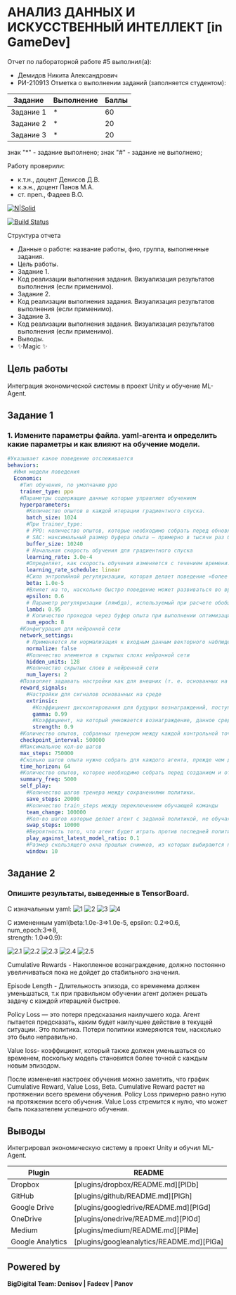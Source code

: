 # АНАЛИЗ ДАННЫХ И ИСКУССТВЕННЫЙ ИНТЕЛЛЕКТ [in GameDev]
Отчет по лабораторной работе #5 выполнил(а):
- Демидов Никита Александрович
- РИ-210913
Отметка о выполнении заданий (заполняется студентом):

| Задание | Выполнение | Баллы |
| ------ | ------ | ------ |
| Задание 1 | * | 60 |
| Задание 2 | * | 20 |
| Задание 3 | * | 20 |

знак "*" - задание выполнено; знак "#" - задание не выполнено;

Работу проверили:
- к.т.н., доцент Денисов Д.В.
- к.э.н., доцент Панов М.А.
- ст. преп., Фадеев В.О.

[![N|Solid](https://cldup.com/dTxpPi9lDf.thumb.png)](https://nodesource.com/products/nsolid)

[![Build Status](https://travis-ci.org/joemccann/dillinger.svg?branch=master)](https://travis-ci.org/joemccann/dillinger)

Структура отчета

- Данные о работе: название работы, фио, группа, выполненные задания.
- Цель работы.
- Задание 1.
- Код реализации выполнения задания. Визуализация результатов выполнения (если применимо).
- Задание 2.
- Код реализации выполнения задания. Визуализация результатов выполнения (если применимо).
- Задание 3.
- Код реализации выполнения задания. Визуализация результатов выполнения (если применимо).
- Выводы.
- ✨Magic ✨

## Цель работы
Интеграция экономической системы в проект Unity и обучение ML-Agent.

## Задание 1
### 1. Измените параметры файла. yaml-агента и определить какие параметры и как влияют на обучение модели.

```yaml
#Указывает какое поведение отслеживается
behaviors:
  #Имя модели поведения
  Economic:
    #Тип обучения, по умолчанию ppo
    trainer_type: ppo
    #Параметры содержащие данные которые управляют обучением
    hyperparameters:
      #Количество опытов в каждой итерации градиентного спуска.
      batch_size: 1024
      #При trainer_type:
      # PPO: количество опытов, которые необходимо собрать перед обновлением модели поведения. Соответствует тому, сколько опыта должно быть собрано, прежде чем мы будем изучать или обновлять модель. Это значение должно быть в несколько раз больше, чем batch_size. Обычно больший размер буфера соответствует более стабильным обновлениям обучения.
      # SAC: максимальный размер буфера опыта — примерно в тысячи раз больше, чем ваши эпизоды, чтобы SAC мог учиться как на старом, так и на новом опыте.
      buffer_size: 10240
      # Начальная скорость обучения для градиентного спуска
      learning_rate: 3.0e-4
      #Определяет, как скорость обучения изменяется с течением времени.
      learning_rate_schedule: linear
      #Сила энтропийной регуляризации, которая делает поведение «более случайным».
      beta: 1.0e-5
      #Влияет на то, насколько быстро поведение может развиваться во время обучения
      epsilon: 0.6
      # Параметр регуляризации (лямбда), используемый при расчете обобщенной оценки преимущества. Его можно рассматривать как то, насколько агент полагается на свою текущую оценку стоимости при расчете обновленной оценки стоимости.
      lambd: 0.95
      # Количество проходов через буфер опыта при выполнении оптимизации градиентного спуска.
      num_epoch: 8     
    #Конфигурация для нейронной сети
    network_settings:
      # Применяется ли нормализация к входным данным векторного наблюдения.
      normalize: false
      #Количество элементов в скрытых слоях нейронной сети
      hidden_units: 128
      #Количество скрытых слоев в нейронной сети
      num_layers: 2
    #Позволяет задавать настройки как для внешних (т. е. основанных на среде), так и для внутренних сигналов вознаграждения (например, любопытство и GAIL).
    reward_signals:
      #Настройки для сигналов основанных на среде
      extrinsic:
        #Коэффициент дисконтирования для будущих вознаграждений, поступающих из окружающей среды.
        gamma: 0.99
        #Коэффициент, на который умножается вознаграждение, данное средой. Типичные диапазоны будут варьироваться в зависимости от сигнала вознаграждения.
        strength: 0.9
    #Количество опытов, собранных тренером между каждой контрольной точкой
    checkpoint_interval: 500000
    #Максимальное кол-во шагов
    max_steps: 750000
    #Сколько шагов опыта нужно собрать для каждого агента, прежде чем добавить его в буфер опыта.
    time_horizon: 64
    #Количество опытов, которое необходимо собрать перед созданием и отображением статистики обучения.
    summary_freq: 5000
    self_play:
      #Количество шагов тренера между сохранениями политики.
      save_steps: 20000
      #Количество train_steps между переключением обучающей команды
      team_change: 100000
      #Кол-во шагов которые делает агент с заданой политикой, не обучаясь.
      swap_steps: 10000
      #Вероятность того, что агент будет играть против последней политики оппонента.
      play_against_latest_model_ratio: 0.1
      #Размер скользящего окна прошлых снимков, из которых выбираются противники агента.
      window: 10
```

## Задание 2
### Опишите результаты, выведенные в TensorBoard. 

С изначальным yaml:
![1](https://raw.githubusercontent.com/StumpyTax/DA-in-GameDev-lab2/lab5/images/1.png)
![2](https://raw.githubusercontent.com/StumpyTax/DA-in-GameDev-lab2/lab5/images/2.png)
![3](https://raw.githubusercontent.com/StumpyTax/DA-in-GameDev-lab2/lab5/images/3.png)
![4](https://raw.githubusercontent.com/StumpyTax/DA-in-GameDev-lab2/lab5/images/4.png)


C измененным yaml(beta:1.0e-3=>1.0e-5,
                  epsilon: 0.2=>0.6,
                  num_epoch:3=>8,     
                  strength: 1.0=>0.9):

![2.1](https://raw.githubusercontent.com/StumpyTax/DA-in-GameDev-lab2/lab5/images/2.1.png)
![2.2](https://raw.githubusercontent.com/StumpyTax/DA-in-GameDev-lab2/lab5/images/2.2.png)
![2.3](https://raw.githubusercontent.com/StumpyTax/DA-in-GameDev-lab2/lab5/images/2.3.png)
![2.4](https://raw.githubusercontent.com/StumpyTax/DA-in-GameDev-lab2/lab5/images/2.4.png)
![2.5](https://raw.githubusercontent.com/StumpyTax/DA-in-GameDev-lab2/lab5/images/2.5.png)

Cumulative Rewards - Накопленное вознаграждение, должно постоянно увеличиваться пока не дойдет до стабильного значения.

Episode Length - Длительность эпизода, со временема должен уменьшаться, т.к при правильном обучении агент должен решать задачу с каждой итерацией быстрее.

Policy Loss — это потеря предсказания наилучшего хода. Агент пытается предсказать, каким будет наилучшее действие в текущей ситуации. Это политика. Потери политики измеряются тем, насколько это было неправильно.

Value loss- коэффициент, который также должен уменьшаться со временем, поскольку модель становится более точной с каждым новым эпизодом.

После изменения настроек обучения можно заметить, что график Cumulative Reward, Value Loss, Beta.
Cumulative Reward растет на протяжении всего времени обучения.
Policy Loss примерно равно нулю на протяжении всего обучения.
Value Loss стремится к нулю, что может быть показателем успешного обучения.


## Выводы
Интегрировал экономическую систему в проект Unity и обучил ML-Agent.

| Plugin | README |
| ------ | ------ |
| Dropbox | [plugins/dropbox/README.md][PlDb] |
| GitHub | [plugins/github/README.md][PlGh] |
| Google Drive | [plugins/googledrive/README.md][PlGd] |
| OneDrive | [plugins/onedrive/README.md][PlOd] |
| Medium | [plugins/medium/README.md][PlMe] |
| Google Analytics | [plugins/googleanalytics/README.md][PlGa] |

## Powered by

**BigDigital Team: Denisov | Fadeev | Panov**
